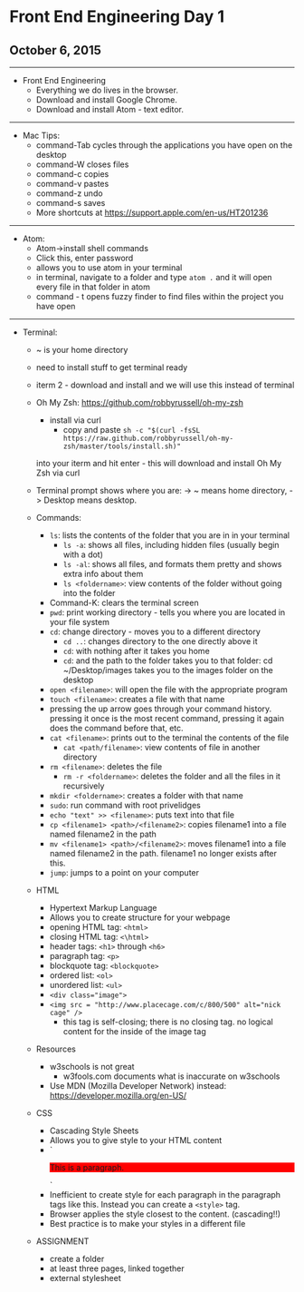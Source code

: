 # Front End Engineering Day 1
## October 6, 2015

----

- Front End Engineering
    - Everything we do lives in the browser.
    - Download and install Google Chrome.
    - Download and install Atom - text editor.

----

- Mac Tips:
    - command-Tab cycles through the applications you have open on the desktop
    - command-W closes files
    - command-c copies
    - command-v pastes
    - command-z undo
    - command-s saves
    - More shortcuts at https://support.apple.com/en-us/HT201236

----

- Atom:
    - Atom->install shell commands
    - Click this, enter password
    - allows you to use atom in your terminal
    - in terminal, navigate to a folder and type `atom .` and it will open every file in that folder in atom
    - command - t opens fuzzy finder to find files within the project you have open

----

- Terminal:
    - ~ is your home directory
    - need to install stuff to get terminal ready
    - iterm 2 - download and install and we will use this instead of terminal
    - Oh My Zsh: https://github.com/robbyrussell/oh-my-zsh
        - install via curl
          - copy and paste
        `sh -c "$(curl -fsSL https://raw.github.com/robbyrussell/oh-my-zsh/master/tools/install.sh)"`

        into your iterm and hit enter - this will download and install Oh My Zsh via curl
    - Terminal prompt shows where you are: -> ~ means home directory, -> Desktop means desktop.
    - Commands:
        - `ls`: lists the contents of the folder that you are in in your terminal
          - `ls -a`: shows all files, including hidden files (usually begin with a dot)
          - `ls -al`: shows all files, and formats them pretty and shows extra info about them
          - `ls <foldername>`: view contents of the folder without going into the folder
        - Command-K: clears the terminal screen
        - `pwd`: print working directory - tells you where you are located in your file system
        - `cd`: change directory - moves you to a different directory
          - `cd ..`: changes directory to the one directly above it
          - `cd`: with nothing after it takes you home
          - `cd`: and the path to the folder takes you to that folder: cd ~/Desktop/images takes you to the images folder on the desktop
        - `open <filename>`: will open the file with the appropriate program
        - `touch <filename>`: creates a file with that name
        - pressing the up arrow goes through your command history. pressing it once is the most recent command, pressing it again does the command before that, etc.
        - `cat <filename>`: prints out to the terminal the contents of the file
          - `cat <path/filename>`: view contents of file in another directory
        - `rm <filename>`: deletes the file
          - `rm -r <foldername>`: deletes the folder and all the files in it recursively
        - `mkdir <foldername>`: creates a folder with that name
        - `sudo`: run command with root privelidges
        - `echo "text" >> <filename>`: puts text into that file
        - `cp <filename1> <path>/<filename2>`: copies filename1 into a file named filename2 in the path
        - `mv <filename1> <path>/<filename2>`: moves filename1 into a file named filename2 in the path. filename1 no longer exists after this.
        - `jump`: jumps to a point on your computer

  - HTML
    - Hypertext Markup Language
    - Allows you to create structure for your webpage
    - opening HTML tag: `<html>`
    - closing HTML tag: `<\html>`
    - header tags: `<h1>` through `<h6>`
    - paragraph tag: `<p>`
    - blockquote tag: `<blockquote>`
    - ordered list: `<ol>`
    - unordered list: `<ul>`
    - `<div class="image">`
    - `<img src = "http://www.placecage.com/c/800/500" alt="nick cage" />`
      - this tag is self-closing; there is no closing tag. no logical content for the inside of the image tag

  - Resources
    - w3schools is not great
      - w3fools.com documents what is inaccurate on w3schools
    - Use MDN (Mozilla Developer Network) instead: https://developer.mozilla.org/en-US/

  - CSS
    - Cascading Style Sheets
    - Allows you to give style to your HTML content
    - `<p style="font-side:50px;background-color:red;">
        This is a paragraph.
       </p>`
    - Inefficient to create style for each paragraph in the paragraph tags like this. Instead you can create a `<style>` tag.
    - Browser applies the style closest to the content. (cascading!!)
    - Best practice is to make your styles in a different file


  - ASSIGNMENT
    - create a folder
    - at least three pages, linked together
    - external stylesheet

